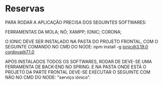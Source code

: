 # Reservas
PARA RODAR A APLICAÇÃO PRECISA DOS SEGUINTES SOFTWARES:

FERRAMENTAS DA MOLA;
NÓ;
XAMPP;
IONIC;
CORONA;


O IONIC DEVE SER INSTALADO NA PASTA DO PROJETO FRONTAL, COM O SEGUINTE COMANDO NO CMD DO NODE: 
npm install -g ionic@3.19.0 cordova@7.1.0

APÓS INSTALADOS TODOS OS SOFTWARES, RODAR DE DEVE-SE UMA FERRAMENTA DE BACK-END NO SPRING.
E NA PASTA ONDE ESTÁ O PROJETO DA PARTE FRONTAL DEVE-SE EXECUTAR O SEGUINTE COM NÃO NO CMD DO NODE: "serviço iónico".
